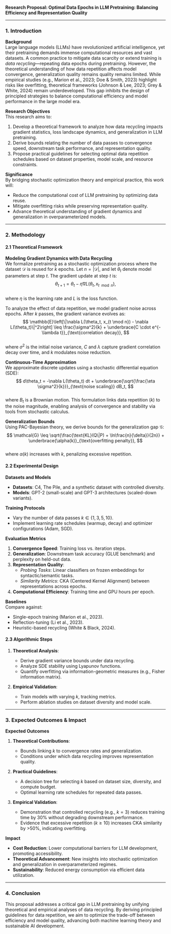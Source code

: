 **Research Proposal: Optimal Data Epochs in LLM Pretraining: Balancing Efficiency and Representation Quality**

---

### 1. Introduction

**Background**  
Large language models (LLMs) have revolutionized artificial intelligence, yet their pretraining demands immense computational resources and vast datasets. A common practice to mitigate data scarcity or extend training is *data recycling*—repeating data epochs during pretraining. However, the theoretical understanding of how data repetition affects model convergence, generalization quality remains quality remains limited. While empirical studies (e.g., Marion et al., 2023; Doe & Smith, 2023) highlight risks like overfitting, theoretical frameworks (Johnson & Lee, 2023; Grey & White, 2024) remain underdeveloped. This gap inhibits the design of principled strategies to balance computational efficiency and model performance in the large model era.

**Research Objectives**  
This research aims to:  
1. Develop a theoretical framework to analyze how data recycling impacts gradient statistics, loss landscape dynamics, and generalization in LLM pretraining.  
2. Derive bounds relating the number of data passes to convergence speed, downstream task performance, and representation quality.  
3. Propose practical guidelines for selecting optimal data repetition schedules based on dataset properties, model scale, and resource constraints.  

**Significance**  
By bridging stochastic optimization theory and empirical practice, this work will:  
- Reduce the computational cost of LLM pretraining by optimizing data reuse.  
- Mitigate overfitting risks while preserving representation quality.  
- Advance theoretical understanding of gradient dynamics and generalization in overparameterized models.  

---

### 2. Methodology

#### 2.1 Theoretical Framework

**Modeling Gradient Dynamics with Data Recycling**  
We formalize pretraining as a stochastic optimization process where the dataset $\mathcal{D}$ is reused for $k$ epochs. Let $n = |\mathcal{D}|$, and let $\theta_t$ denote model parameters at step $t$. The gradient update at step $t$ is:  
$$
\theta_{t+1} = \theta_t - \eta \nabla L(\theta_t, x_{t \mod n}),
$$  
where $\eta$ is the learning rate and $L$ is the loss function.  

To analyze the effect of data repetition, we model gradient noise across epochs. After $k$ passes, the gradient variance evolves as:  
$$
\mathbb{E}\left[\|\nabla L(\theta_t, x_{t \mod n}) - \nabla L(\theta_t)\|^2\right] \leq \frac{\sigma^2}{k} + \underbrace{C \cdot e^{-\lambda t}}_{\text{correlation decay}},
$$  
where $\sigma^2$ is the initial noise variance, $C$ and $\lambda$ capture gradient correlation decay over time, and $k$ modulates noise reduction.  

**Continuous-Time Approximation**  
We approximate discrete updates using a stochastic differential equation (SDE):  
$$
d\theta_t = -\nabla L(\theta_t) dt + \underbrace{\sqrt{\frac{\eta \sigma^2}{k}}}_{\text{noise scaling}} dB_t,
$$  
where $B_t$ is a Brownian motion. This formulation links data repetition ($k$) to the noise magnitude, enabling analysis of convergence and stability via tools from stochastic calculus.  

**Generalization Bounds**  
Using PAC-Bayesian theory, we derive bounds for the generalization gap $\mathcal{G}$:  
$$
\mathcal{G} \leq \sqrt{\frac{\text{KL}(Q\|P) + \ln\frac{n}{\delta}}{2n}} + \underbrace{\alpha(k)}_{\text{overfitting penalty}},
$$  
where $\alpha(k)$ increases with $k$, penalizing excessive repetition.  

#### 2.2 Experimental Design

**Datasets and Models**  
- **Datasets**: C4, The Pile, and a synthetic dataset with controlled diversity.  
- **Models**: GPT-2 (small-scale) and GPT-3 architectures (scaled-down variants).  

**Training Protocols**  
- Vary the number of data passes $k \in \{1, 3, 5, 10\}$.  
- Implement learning rate schedules (warmup, decay) and optimizer configurations (Adam, SGD).  

**Evaluation Metrics**  
1. **Convergence Speed**: Training loss vs. iteration steps.  
2. **Generalization**: Downstream task accuracy (GLUE benchmark) and perplexity on held-out data.  
3. **Representation Quality**:  
   - *Probing Tasks*: Linear classifiers on frozen embeddings for syntactic/semantic tasks.  
   - *Similarity Metrics*: CKA (Centered Kernel Alignment) between representations across epochs.  
4. **Computational Efficiency**: Training time and GPU hours per epoch.  

**Baselines**  
Compare against:  
- Single-epoch training (Marion et al., 2023).  
- Reflection-tuning (Li et al., 2023).  
- Heuristic-based recycling (White & Black, 2024).  

#### 2.3 Algorithmic Steps

1. **Theoretical Analysis**:  
   - Derive gradient variance bounds under data recycling.  
   - Analyze SDE stability using Lyapunov functions.  
   - Quantify overfitting via information-geometric measures (e.g., Fisher information matrix).  

2. **Empirical Validation**:  
   - Train models with varying $k$, tracking metrics.  
   - Perform ablation studies on dataset diversity and model scale.  

---

### 3. Expected Outcomes & Impact

**Expected Outcomes**  
1. **Theoretical Contributions**:  
   - Bounds linking $k$ to convergence rates and generalization.  
   - Conditions under which data recycling improves representation quality.  

2. **Practical Guidelines**:  
   - A decision tree for selecting $k$ based on dataset size, diversity, and compute budget.  
   - Optimal learning rate schedules for repeated data passes.  

3. **Empirical Validation**:  
   - Demonstration that controlled recycling (e.g., $k=3$) reduces training time by 30% without degrading downstream performance.  
   - Evidence that excessive repetition ($k \geq 10$) increases CKA similarity by >50%, indicating overfitting.  

**Impact**  
- **Cost Reduction**: Lower computational barriers for LLM development, promoting accessibility.  
- **Theoretical Advancement**: New insights into stochastic optimization and generalization in overparameterized regimes.  
- **Sustainability**: Reduced energy consumption via efficient data utilization.  

---

### 4. Conclusion

This proposal addresses a critical gap in LLM pretraining by unifying theoretical and empirical analyses of data recycling. By deriving principled guidelines for data repetition, we aim to optimize the trade-off between efficiency and model quality, advancing both machine learning theory and sustainable AI development.
